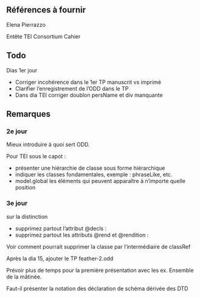 ## Références à fournir

Elena Pierrazzo

Entête TEI Consortium Cahier

## Todo

Dias 1er jour

- Corriger incohérence dans le 1er TP manuscrit vs imprimé
- Clarifier l’enregistrement de l’ODD dans le TP
- Dans dia TEI corriger doublon persName et div manquante

## Remarques

### 2e jour

Mieux introduire à quoi sert ODD.

Pour TEI sous le capot :

- présenter une hiérarchie de classe sous forme hiérarchique
- indiquer les classes fondamentales, exemple : phraseLike, etc.
- model.global les éléments qui peuvent apparaître à n’importe quelle position


### 3e jour

sur la distinction 

- supprimez partout l’attribut @decls : <classSpec type="atts" mode="delete" ident="att.declaring"/>
- supprimez partout les attributs @rend et @rendition : <classRef type="att.global.rendition" except="rend rendition"/>

Voir comment pourrait supprimer la classe par l’intermédiaire de classRef

Après la dia 15, ajouter le TP feather-2.odd

Prévoir plus de temps pour la première présentation avec les ex. Ensemble de la mâtinée.

Faut-il présenter la notation des déclaration de schéma dérivée des DTD